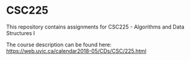 # CSC225

This repository contains assignments for CSC225 - Algorithms and Data Structures I

The course description can be found here: https://web.uvic.ca/calendar2018-05/CDs/CSC/225.html
